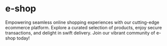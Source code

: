 # e-shop
Empowering seamless online shopping experiences with our cutting-edge ecommerce platform. Explore a curated selection of products, enjoy secure transactions, and delight in swift delivery. Join our vibrant community of e-shop today!
